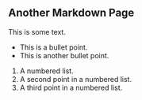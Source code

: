 ## Another Markdown Page

This is some text. 
* This is a bullet point.
* This is another bullet point.

1. A numbered list.
1. A second point in a numbered list.
1. A third point in a numbered list.
